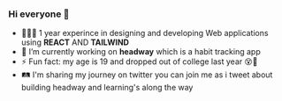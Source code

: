 ### Hi everyone 👋
- 🧑🏽‍💻 1 year experince in designing and developing Web applications using **REACT** AND  **TAILWIND**
- 🔭 I’m currently working on **headway** which is a habit tracking app
- ⚡ Fun fact: my age is 19 and dropped out of college last year 😵🙂
- 🛤️ I'm sharing my journey on twitter you can join me as i tweet about building headway and learning's along the way

<!--
**Saurabhdaswant/SaurabhDaswant** is a ✨ _special_ ✨ repository because its `README.md` (this file) appears on your GitHub profile.

Here are some ideas to get you started:

Cancel changes
- 🌱 I’m currently learning ...
- 👯 I’m looking to collaborate on ...
- 🤔 I’m looking for help with ...
- 💬 Ask me about ...
- 📫 How to reach me: ...
- 😄 Pronouns: ...
- ⚡ Fun fact: ...
-->
